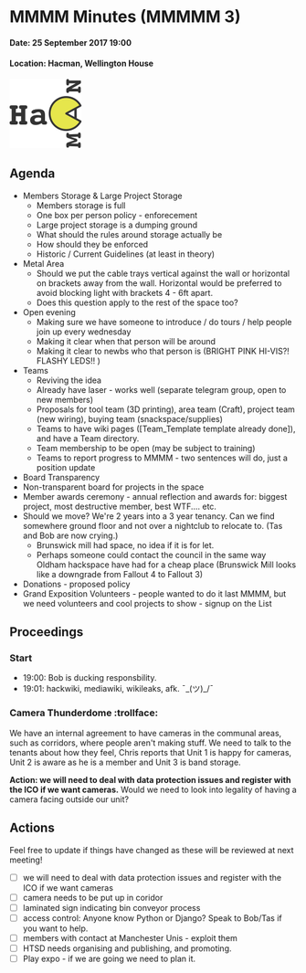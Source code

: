 # MMMM Minutes (MMMMM 3)
#### Date: 25 September 2017 19:00
#### Location: Hacman, Wellington House
![](https://raw.githubusercontent.com/HACManchester/Branding/master/Logos/PNG/126/hackspace-dgrey.png)
## Agenda 
* Members Storage & Large Project Storage
  * Members storage is full
  * One box per person policy - enforecement
  * Large project storage is a dumping ground
  * What should the rules around storage actually be
  * How should they be enforced
  * Historic / Current Guidelines (at least in theory)
* Metal Area
  * Should we put the cable trays vertical against the wall or horizontal on brackets away from the wall. Horizontal would be preferred to avoid blocking light with brackets 4 - 6ft apart.
  * Does this question apply to the rest of the space too?
* Open evening
  * Making sure we have someone to introduce / do tours / help people join up every wednesday
  * Making it clear when that person will be around
  * Making it clear to newbs who that person is (BRIGHT PINK HI-VIS?! FLASHY LEDS!! )
* Teams
  * Reviving the idea
  * Already have laser - works well (separate telegram group, open to new members)
  * Proposals for tool team (3D printing), area team (Craft), project team (new wiring), buying team (snackspace/supplies)
  * Teams to have wiki pages ([Team_Template template already done]), and have a Team directory.
  * Team membership to be open (may be subject to training)
  * Teams to report progress to MMMM - two sentences will do, just a position update
* Board Transparency
* Non-transparent board for projects in the space
* Member awards ceremony - annual reflection and awards for: biggest project, most destructive member, best WTF.... etc.
* Should we move? We're 2 years into a 3 year tenancy. Can we find somewhere ground floor and not over a nightclub to relocate to. (Tas and Bob are now crying.)
  * Brunswick mill had space, no idea if it is for let.
  * Perhaps someone could contact the council in the same way Oldham hackspace have had for a cheap place (Brunswick Mill looks like a downgrade from Fallout 4 to Fallout 3)
* Donations - proposed policy
* Grand Exposition Volunteers - people wanted to do it last MMMM, but we need volunteers and cool projects to show - signup on the List

## Proceedings
### Start
* 19:00: Bob is ducking responsbility.
* 19:01: hackwiki, mediawiki, wikileaks, afk. ¯\_(ツ)_/¯


### 



### Camera Thunderdome :trollface:
We have an internal agreement to have cameras in the communal areas, such as corridors, where people aren't making stuff.
We need to talk to the tenants about how they feel, Chris reports that Unit 1 is happy for cameras, Unit 2 is aware as he is a member and Unit 3 is band storage. 

**Action: we will need to deal with data protection issues and register with the ICO if we want cameras.**
Would we need to look into legality of having a camera facing outside our unit?




## Actions
Feel free to update if things have changed as these will be reviewed at next meeting!

* [ ] we will need to deal with data protection issues and register with the ICO if we want cameras
* [ ] camera needs to be put up in coridor
* [ ] laminated sign indicating bin conveyor process
* [ ] access control: Anyone know Python or Django? Speak to Bob/Tas if you want to help.
* [ ] members with contact at Manchester Unis - exploit them
* [ ] HTSD needs organising and publishing, and promoting.
* [ ] Play expo - if we are going we need to plan it.
